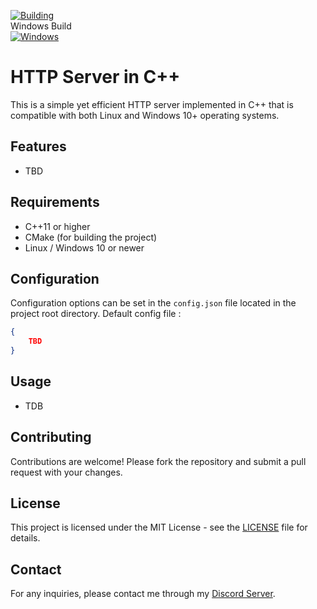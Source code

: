 [![Building](https://github.com/NewMaxT/HTTP-Server/actions/workflows/cmake-multi-platform.yml/badge.svg)](https://github.com/NewMaxT/HTTP-Server/actions/workflows/cmake-multi-platform.yml)<br>
Windows Build<br>
[![Windows](https://github.com/NewMaxT/HTTP-Server/actions/workflows/cmake-single-platform.yml/badge.svg)](https://github.com/NewMaxT/HTTP-Server/actions/workflows/cmake-single-platform.yml) 
# HTTP Server in C++

This is a simple yet efficient HTTP server implemented in C++ that is compatible with both Linux and Windows 10+ operating systems.

## Features

- TBD

## Requirements

- C++11 or higher
- CMake (for building the project)
- Linux / Windows 10 or newer

## Configuration

Configuration options can be set in the `config.json` file located in the project root directory.
Default config file :
```json
{
    TBD
}
```

## Usage

- TDB

## Contributing

Contributions are welcome! Please fork the repository and submit a pull request with your changes.

## License

This project is licensed under the MIT License - see the [LICENSE](LICENSE.md) file for details.

## Contact

For any inquiries, please contact me through my [Discord Server](https://discord.gg/PAk9hrrKn6).
